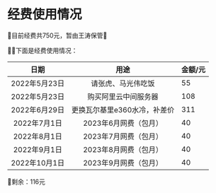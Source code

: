 # 经费使用情况

💎目前经费共750元，暂由王涛保管💎


👻👻下面是经费使用情况：

|   日期             | 用途                        |     金额/元    |
| :----------------: | :------------------------: |:---------------|
|   2022年5月23日    | 请张虎、马光伟吃饭            |     55         |
|   2022年5月23日    | 购买阿里云中间服务器          |     108        |
|   2022年6月29日    | 更换瓦尔基里e360水冷，补差价  |     311        |
|   2022年7月1日    | 2023年6月网费（包月）          |     40         |
|   2022年8月1日    | 2023年7月网费（包月）          |     40         |
|   2022年9月1日    | 2023年8月网费（包月）          |     40         |
|   2022年10月1日    | 2023年9月网费（包月）          |     40         |
 

🔑剩余：116元